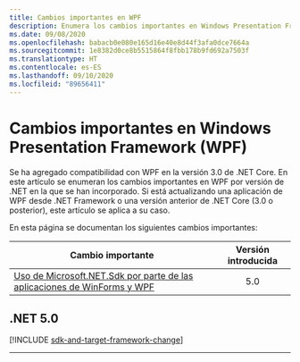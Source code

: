 ```yaml
---
title: Cambios importantes en WPF
description: Enumera los cambios importantes en Windows Presentation Framework para .NET Core y .NET 5.
ms.date: 09/08/2020
ms.openlocfilehash: babacb0e080e165d16e40e8d44f3afa0dce7664a
ms.sourcegitcommit: 1e8382d0ce8b5515864f8fbb178b9fd692a7503f
ms.translationtype: HT
ms.contentlocale: es-ES
ms.lasthandoff: 09/10/2020
ms.locfileid: "89656411"
---
```

# <a name="breaking-changes-in-windows-presentation-framework-wpf"></a>Cambios importantes en Windows Presentation Framework (WPF)

Se ha agregado compatibilidad con WPF en la versión 3.0 de .NET Core. En este artículo se enumeran los cambios importantes en WPF por versión de .NET en la que se han incorporado. Si está actualizando una aplicación de WPF desde .NET Framework o una versión anterior de .NET Core (3.0 o posterior), este artículo se aplica a su caso.

En esta página se documentan los siguientes cambios importantes:

| Cambio importante | Versión introducida |
| - | :-: |
| [Uso de Microsoft.NET.Sdk por parte de las aplicaciones de WinForms y WPF](#winforms-and-wpf-apps-use-microsoftnetsdk) | 5.0 |

## <a name="net-50"></a>.NET 5.0

[!INCLUDE [sdk-and-target-framework-change](../../../includes/core-changes/windowsforms/5.0/sdk-and-target-framework-change.md)]

***
